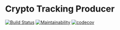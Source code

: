 # Crypto Tracking Producer

[![Build Status](https://travis-ci.org/masfworld/crypto-tracking-producer.svg?branch=develop)](https://api.travis-ci.org/masfworld/crypto-tracking-producer.png)
[![Maintainability](https://api.codeclimate.com/v1/badges/a65a26de039e507389d5/maintainability)](https://codeclimate.com/github/masfworld/crypto-tracking-producer/maintainability)
[![codecov](https://codecov.io/gh/masfworld/crypto-tracking-producer/branch/develop/graph/badge.svg)](https://codecov.io/gh/masfworld/crypto-tracking-producer)


